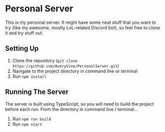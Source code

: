 # Personal Server

This is my personal server. It might have some neat stuff that you want to try (like my awesome, mostly LoL-related Discord bot), so feel free to clone it and try stuff out.

## Setting Up

1. Clone the repository (`git clone https://github.com/AveryVine/PersonalServer.git`)
2. Navigate to the project directory in command line or terminal
3. Run `npm install`

## Running The Server

The server is built using TypeScript, so you will need to build the project before each run. From the directory in command line / terminal...

1. Run `npm run build`
2. Run `npm start`
